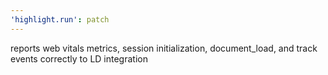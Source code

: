 ```yaml
---
'highlight.run': patch
---
```


reports web vitals metrics, session initialization, document_load, and track events correctly to LD integration
